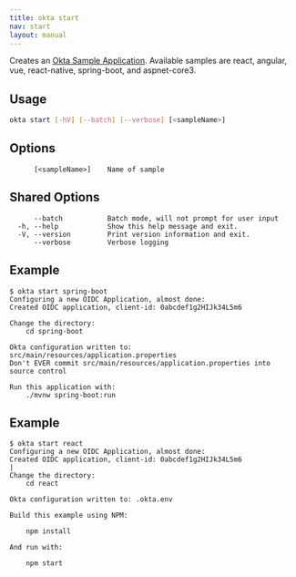```yaml
---
title: okta start
nav: start
layout: manual
---
```


Creates an [Okta Sample Application](https://github.com/okta-samples/). Available samples are react, angular, vue, react-native, spring-boot, and aspnet-core3.

## Usage
```bash
okta start [-hV] [--batch] [--verbose] [<sampleName>]
```

## Options
```
      [<sampleName>]    Name of sample
```

## Shared Options
```
      --batch           Batch mode, will not prompt for user input
  -h, --help            Show this help message and exit.
  -V, --version         Print version information and exit.
      --verbose         Verbose logging
```

## Example
```
$ okta start spring-boot
Configuring a new OIDC Application, almost done:
Created OIDC application, client-id: 0abcdef1g2HIJk34L5m6

Change the directory:
    cd spring-boot

Okta configuration written to: src/main/resources/application.properties
Don't EVER commit src/main/resources/application.properties into source control

Run this application with:
    ./mvnw spring-boot:run
```

## Example
```
$ okta start react
Configuring a new OIDC Application, almost done:
Created OIDC application, client-id: 0abcdef1g2HIJk34L5m6
|
Change the directory:
    cd react

Okta configuration written to: .okta.env

Build this example using NPM:

    npm install

And run with:

    npm start
```
